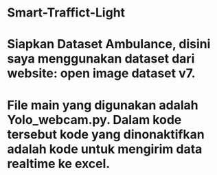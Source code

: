 # Smart-Traffict-Light

# Siapkan Dataset Ambulance, disini saya menggunakan dataset dari website: open image dataset v7.
# File main yang digunakan adalah Yolo_webcam.py. Dalam kode tersebut kode yang dinonaktifkan adalah kode untuk mengirim data realtime ke excel.

